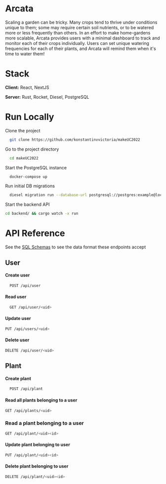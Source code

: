 # Arcata

Scaling a garden can be tricky. Many crops tend to thrive under conditions unique to them; some may require certain soil nutrients, or to be watered more or less frequently than others. In an effort to make home-gardens more scalable, Arcata provides users with a minimal dashboard to track and monitor each of their crops individually. Users can set unique watering frequencies for each of their plants, and Arcata will remind them when it's time to water them!


# Stack

**Client:** React, NextJS

**Server:** Rust, Rocket, Diesel, PostgreSQL


# Run Locally

Clone the project

```bash
  git clone https://github.com/konstantinvvictoria/makeUC2022
```

Go to the project directory

```bash
  cd makeUC2022
```

Start the PostgreSQL instance

```bash
  docker-compose up
```
Run initial DB migrations
```bash
  diesel migration run --database-url postgresql://postgres:example@localhost:5432/postgres
```

Start the backend API

```bash
cd backend/ && cargo watch -x run
```
# API Reference

See the [SQL Schemas](https://github.com/KonstantinVVictoria/makeUC2022/blob/dev/backend/migrations/2022-10-23-015705_init/up.sql) to see the data format these endpoints accept

## User
#### Create user

```sh
  POST /api/user
```


#### Read user

```sh
  GET /api/user/<uid>
```

#### Update user
```sh
PUT /api/users/<uid>
```

#### Delete user
```sh
DELETE /api/user/<uid>
```

## Plant
#### Create plant

```sh
  POST /api/plant
```

#### Read all plants belonging to a user
```sh
GET /api/plants/<uid>
```

### Read a plant belonging to a user
```sh
GET /api/plant/<uid><id>
```

#### Update plant belonging to user
```sh
PUT /api/plant/<uid><id>
```

#### Delete plant belonging to user
```sh
DELETE /api/plant/<uid><id>
```
